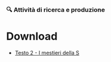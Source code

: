 ### 🔍 Attività di ricerca e produzione

# Download

- [Testo 2 - I mestieri della S](https://github.com/astonef/orientamento-stem/blob/main/assets/texts/Mestieri_S.pdf)
